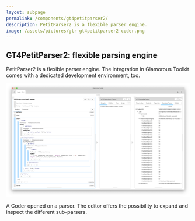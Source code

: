 ```yaml
---
layout: subpage
permalink: /components/gt4petitparser2/
description: PetitParser2 is a flexible parser engine.
image: /assets/pictures/gtr-gt4petitparser2-coder.png
---
```


<section id="exemplifier">
	<div class="container pt-5 pb-5 jumbotron-small">
    <div class="row">
      <div class="col-md-12">
        <h1>GT4PetitParser2: flexible parsing engine</h1>
        <p class="lead">PetitParser2 is a flexible parser engine. The integration in Glamorous Toolkit comes with a dedicated development environment, too.</p>
        <div class="sample">
          <img src="/assets/pictures/gtr-gt4petitparser2-coder.png">
          <div class="picture-caption">
            <p>A Coder opened on a parser. The editor offers the possibility to expand and inspect the different sub-parsers.</p>
          </div>
        </div>
		  </div>			
    </div>
	</div>
</section>